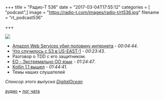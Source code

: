 +++
title = "Радио-Т 536"
date = "2017-03-04T17:55:12"
categories = [ "podcast",]
image = "https://radio-t.com/images/radio-t/rt536.jpg"
filename = "rt_podcast536"

+++

![](https://radio-t.com/images/radio-t/rt536.jpg)

- [Amazon Web Services убил половину интернета](https://thenextweb.com/insider/2017/02/28/amazon-web-services-issue-breaking-entire-internet/) - *00:04:44*.
- [Что случилось с S3 в US-EAST-1](https://aws.amazon.com/message/41926/) - *00:23:43*.
- Разговор о TDD с его защитником.
- [EO - Экстремально OO язык](https://dzone.com/articles/eo-the-only-truly-oo-programming-language) - *01:24:47*.
- [Kotlin 1.1 вышел](https://blog.jetbrains.com/kotlin/2017/03/kotlin-1-1/) - *01:44:41*.
- Темы наших слушателей

_Спонсор этого выпуска [DigitalOcean](https://www.digitalocean.com)_

[аудио](http://cdn.radio-t.com/rt_podcast536.mp3) • [лог чата](http://chat.radio-t.com/logs/radio-t-536.html)
<audio src="http://cdn.radio-t.com/rt_podcast536.mp3" preload="none"></audio>